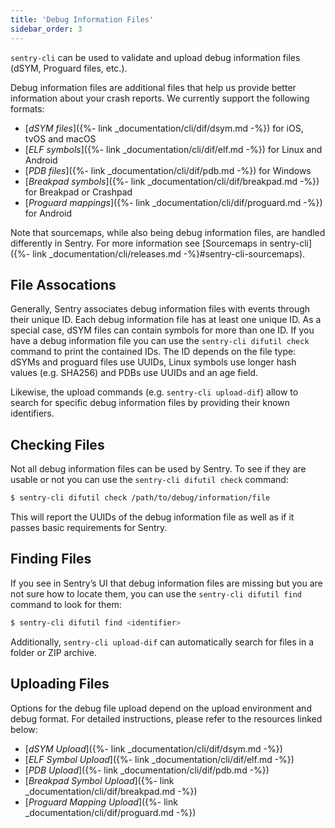 ```yaml
---
title: 'Debug Information Files'
sidebar_order: 3
---
```


`sentry-cli` can be used to validate and upload debug information files (dSYM, Proguard files, etc.).

Debug information files are additional files that help us provide better information about your crash reports. We currently support the following formats:

-   [_dSYM files_]({%- link _documentation/cli/dif/dsym.md -%}) for iOS, tvOS and macOS
-   [_ELF symbols_]({%- link _documentation/cli/dif/elf.md -%}) for Linux and Android
-   [_PDB files_]({%- link _documentation/cli/dif/pdb.md -%}) for Windows
-   [_Breakpad symbols_]({%- link _documentation/cli/dif/breakpad.md -%}) for Breakpad or Crashpad
-   [_Proguard mappings_]({%- link _documentation/cli/dif/proguard.md -%}) for Android

Note that sourcemaps, while also being debug information files, are handled differently in Sentry. For more information see [Sourcemaps in sentry-cli]({%- link _documentation/cli/releases.md -%}#sentry-cli-sourcemaps).

## File Assocations

Generally, Sentry associates debug information files with events through their unique ID. Each debug information file has at least one unique ID. As a special case, dSYM files can contain symbols for more than one ID. If you have a debug information file you can use the `sentry-cli difutil check` command to print the contained IDs. The ID depends on the file type: dSYMs and proguard files use UUIDs, Linux symbols use longer hash values (e.g. SHA256) and PDBs use UUIDs and an age field.

Likewise, the upload commands (e.g. `sentry-cli upload-dif`) allow to search for specific debug information files by providing their known identifiers.

## Checking Files

Not all debug information files can be used by Sentry. To see if they are usable or not you can use the `sentry-cli difutil check` command:

```bash
$ sentry-cli difutil check /path/to/debug/information/file
```

This will report the UUIDs of the debug information file as well as if it passes basic requirements for Sentry.

## Finding Files

If you see in Sentry’s UI that debug information files are missing but you are not sure how to locate them, you can use the `sentry-cli difutil find` command to look for them:

```bash
$ sentry-cli difutil find <identifier>
```

Additionally, `sentry-cli upload-dif` can automatically search for files in a folder or ZIP archive.

## Uploading Files

Options for the debug file upload depend on the upload environment and debug format. For detailed instructions, please refer to the resources linked below:

-   [_dSYM Upload_]({%- link _documentation/cli/dif/dsym.md -%})
-   [_ELF Symbol Upload_]({%- link _documentation/cli/dif/elf.md -%})
-   [_PDB Upload_]({%- link _documentation/cli/dif/pdb.md -%})
-   [_Breakpad Symbol Upload_]({%- link _documentation/cli/dif/breakpad.md -%})
-   [_Proguard Mapping Upload_]({%- link _documentation/cli/dif/proguard.md -%})
